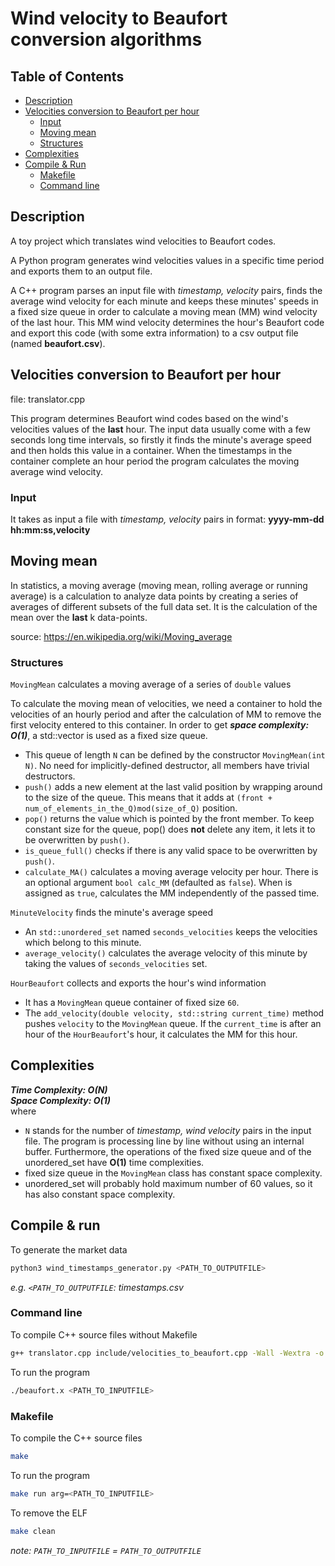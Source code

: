# Wind velocity to Beaufort conversion algorithms

## Table of Contents

- [Description](#description)
- [Velocities conversion to Beaufort per hour](#toBeauforts)
    - [Input](#input)
    - [Moving mean](#movingmean)
    - [Structures](#structures)
- [Complexities](#complexities)
- [Compile & Run](#compilerun)
    - [Makefile](#makefile)
    - [Command line](#commandline)

## Description <a id="description"></a>

A toy project which translates wind velocities to Beaufort codes.

A Python program generates wind velocities values in a specific time period and exports them to an output file.

A C++ program parses an input file with *timestamp, velocity* pairs, finds the average wind velocity for each minute and keeps these minutes' speeds in a fixed size queue in order to calculate a moving mean (MM) wind velocity of the last hour. This MM wind velocity determines the hour's Beaufort code and export this code (with some extra information) to a csv output file (named **beaufort.csv**).

## Velocities conversion to Beaufort per hour <a id="toBeauforts"></a>

file: translator.cpp

This program determines Beaufort wind codes based on the wind's velocities values of the **last** hour. The input data usually come with a few seconds long time intervals, so firstly it finds the minute's average speed and then holds this value in a container. When the timestamps in the container complete an hour period the program calculates the moving average wind velocity.

### Input <a id="input"></a>

It takes as input a file with *timestamp, velocity* pairs in format: **yyyy-mm-dd hh:mm:ss,velocity**

## Moving mean <a id="movingmean"></a>

In statistics, a moving average (moving mean, rolling average or running average) is a calculation to analyze data points by creating a series of averages of different subsets of the full data set. It is the calculation of the mean over the **last** k data-points.

source: https://en.wikipedia.org/wiki/Moving_average

### Structures <a id="structures"></a>

`MovingMean` calculates a moving average of a series of `double` values

To calculate the moving mean of velocities, we need a container to hold the velocities of an hourly period and after the calculation of MM to remove the first velocity entered to this container. In order to get ***space complexity: O(1)***, a std::vector is used as a fixed size queue.

- This queue of length `N` can be defined by the constructor `MovingMean(int N)`. No need for implicitly-defined destructor, all members have trivial destructors.
- `push()` adds a new element at the last valid position by wrapping around to the size of the queue. This means that it adds at `(front + num_of_elements_in_the_Q)mod(size_of_Q)` position.
- `pop()` returns the value which is pointed by the front member. To keep constant size for the queue, pop() does **not** delete any item, it lets it to be overwritten by `push()`. 
- `is_queue_full()` checks if there is any valid space to be overwritten by `push()`.
- `calculate_MA()` calculates a moving average velocity per hour. There is an optional argument `bool calc_MM` (defaulted as `false`). When is assigned as `true`, calculates the MM independently of the passed time.

`MinuteVelocity` finds the minute's average speed

- An `std::unordered_set` named `seconds_velocities` keeps the velocities which belong to this minute.
- `average_velocity()` calculates the average velocity of this minute by taking the values of `seconds_velocities` set.

`HourBeaufort` collects and exports the hour's wind information

- It has a `MovingMean` queue container of fixed size `60`.
- The `add_velocity(double velocity, std::string current_time)` method pushes `velocity` to the `MovingMean` queue. If the `current_time` is after an hour of the `HourBeaufort`'s hour, it calculates the MM for this hour.

## Complexities <a id="complexities"></a>

***Time Complexity: O(N)***  
***Space Complexity: O(1)***  
where

- `N` stands for the number of *timestamp, wind velocity* pairs in the input file.
The program is processing line by line without using an internal buffer. Furthermore, the operations of the fixed size queue and of the unordered_set have **O(1)** time complexities.
- fixed size queue in the `MovingMean` class has constant space complexity.
- unordered_set will probably hold maximum number of 60 values, so it has also constant space complexity.

## Compile & run <a id="compilerun"></a>

To generate the market data

```python
python3 wind_timestamps_generator.py <PATH_TO_OUTPUTFILE>
```

*e.g. `<PATH_TO_OUTPUTFILE`: timestamps.csv*

### Command line <a id="commandline"></a>

To compile C++ source files without Makefile

```bash
g++ translator.cpp include/velocities_to_beaufort.cpp -Wall -Wextra -o beaufort.x
```

To run the program

```bash
./beaufort.x <PATH_TO_INPUTFILE>
```

### Makefile <a id="makefile"></a>

To compile the C++ source files

```bash
make
```

To run the program

```bash
make run arg=<PATH_TO_INPUTFILE>
```

To remove the ELF

```bash
make clean
```

*note: `PATH_TO_INPUTFILE` = `PATH_TO_OUTPUTFILE`*